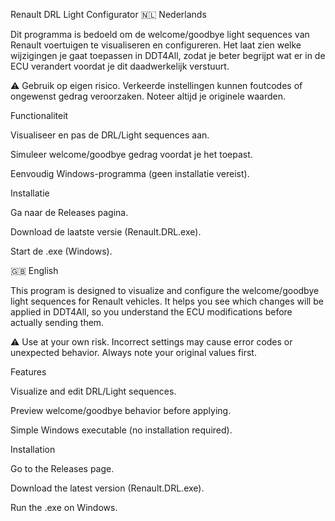 Renault DRL Light Configurator
🇳🇱 Nederlands

Dit programma is bedoeld om de welcome/goodbye light sequences van Renault voertuigen te visualiseren en configureren.
Het laat zien welke wijzigingen je gaat toepassen in DDT4All, zodat je beter begrijpt wat er in de ECU verandert voordat je dit daadwerkelijk verstuurt.

⚠️ Gebruik op eigen risico. Verkeerde instellingen kunnen foutcodes of ongewenst gedrag veroorzaken. Noteer altijd je originele waarden.

Functionaliteit

Visualiseer en pas de DRL/Light sequences aan.

Simuleer welcome/goodbye gedrag voordat je het toepast.

Eenvoudig Windows-programma (geen installatie vereist).

Installatie

Ga naar de Releases
 pagina.

Download de laatste versie (Renault.DRL.exe).

Start de .exe (Windows).

🇬🇧 English

This program is designed to visualize and configure the welcome/goodbye light sequences for Renault vehicles.
It helps you see which changes will be applied in DDT4All, so you understand the ECU modifications before actually sending them.

⚠️ Use at your own risk. Incorrect settings may cause error codes or unexpected behavior. Always note your original values first.

Features

Visualize and edit DRL/Light sequences.

Preview welcome/goodbye behavior before applying.

Simple Windows executable (no installation required).

Installation

Go to the Releases
 page.

Download the latest version (Renault.DRL.exe).

Run the .exe on Windows.
